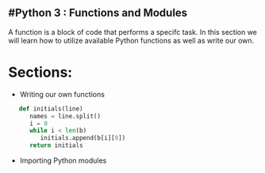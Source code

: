 #Python 3 : Functions and Modules
-----------------------

A function is a block of code that performs a specifc task. In this section we
will learn how to utilize available Python functions as well as write our own.

# Sections:

* Writing our own functions

```python
   def initials(line)
      names = line.split()
      i = 0 
      while i < len(b)
         initials.append(b[i][0])
      return initials
```


* Importing Python modules
